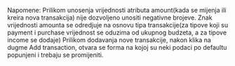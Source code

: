 Napomene:
Prilikom unosenja vrijednosti atributa amount(kada se mijenja ili kreira nova transakcija) nije dozvoljeno unositi negativne brojeve.
Znak vrijednosti amounta se odredjuje na osnovu tipa transakcije(za tipove koji su payment i purchase vrijednost se oduzima od ukupnog budzeta,
a za tipove income se dodaje)
Prilikom dodavanja nove transakcije, nakon klika na dugme Add transaction, otvara se forma na kojoj su neki podaci po defaultu popunjeni i trebaju
se promijeniti.